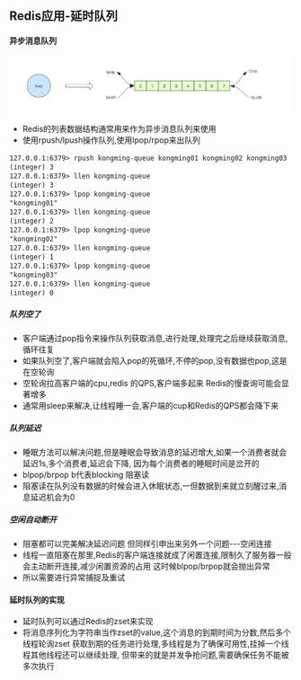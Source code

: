 ## Redis应用-延时队列

#### 异步消息队列

  ![set](../static/redis_list_queue.png)

* Redis的列表数据结构通常用来作为异步消息队列来使用
* 使用rpush/lpush操作队列,使用lpop/rpop来出队列

```
127.0.0.1:6379> rpush kongming-queue kongming01 kongming02 kongming03
(integer) 3
127.0.0.1:6379> llen kongming-queue
(integer) 3
127.0.0.1:6379> lpop kongming-queue
"kongming01"
127.0.0.1:6379> llen kongming-queue
(integer) 2
127.0.0.1:6379> lpop kongming-queue
"kongming02"
127.0.0.1:6379> llen kongming-queue
(integer) 1
127.0.0.1:6379> lpop kongming-queue
"kongming03"
127.0.0.1:6379> llen kongming-queue
(integer) 0

```

##### 队列空了

* 客户端通过pop指令来操作队列获取消息,进行处理,处理完之后继续获取消息,循环往复
* 如果队列空了,客户端就会陷入pop的死循环,不停的pop,没有数据也pop,这是在空轮询
* 空轮询拉高客户端的cpu,redis 的QPS,客户端多起来 Redis的慢查询可能会显著增多
* 通常用sleep来解决,让线程睡一会,客户端的cup和Redis的QPS都会降下来

##### 队列延迟

* 睡眠方法可以解决问题,但是睡眠会导致消息的延迟增大,如果一个消费者就会延迟1s,多个消费者,延迟会下降,
  因为每个消费者的睡眠时间是岔开的
* blpop/brpop b代表blocking 阻塞读
* 阻塞读在队列没有数据的时候会进入休眠状态,一但数据到来就立刻醒过来,消息延迟机会为0

##### 空闲自动断开

* 阻塞都可以完美解决延迟问题 但同样引申出来另外一个问题---空闲连接
* 线程一直阻塞在那里,Redis的客户端连接就成了闲置连接,限制久了服务器一般会主动断开连接,减少闲置资源的占用
  这时候blpop/brpop就会抛出异常
* 所以需要进行异常捕捉及重试


#### 延时队列的实现

* 延时队列可以通过Redis的zset来实现
* 将消息序列化为字符串当作zset的value,这个消息的到期时间为分数,然后多个线程轮询zset
  获取到期的任务进行处理,多线程是为了确保可用性,挂掉一个线程其他线程还可以继续处理,
  但带来的就是并发争抢问题,需要确保任务不能被多次执行



